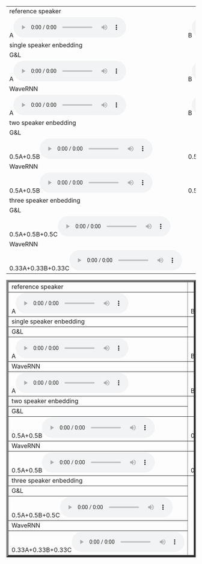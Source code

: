 <table border="0">
 <tr>
  <td>
   reference speaker
  </td>
 </tr>
<tr>
<td>A<audio src="test/LJ005-0090.wav" controls width="10"></audio></td>
<td>B<audio src="test/LJ005-0090.wav" controls></audio></td>
<td>C<audio src="test/LJ005-0090.wav" controls></audio></td>
</tr>
<tr>
<td>single speaker enbedding</td>
</tr>
 <tr>
<td>G&L</td>
</tr>
<tr>
<td>A<audio src="test/LJ005-0090.wav" controls width="10"></audio></td>
<td>B<audio src="test/LJ005-0090.wav" controls></audio></td>
<td>C<audio src="test/LJ005-0090.wav" controls></audio></td>
</tr>
 <tr>
<td>WaveRNN</td>
</tr>
<tr>
<td>A<audio src="test/LJ005-0090.wav" controls width="10"></audio></td>
<td>B<audio src="test/LJ005-0090.wav" controls></audio></td>
<td>C<audio src="test/LJ005-0090.wav" controls></audio></td>
</tr>
 <tr>
 <td>two speaker enbedding</td>
</tr>
 <tr>
<td>G&L</td>
</tr>
<tr>
<td>0.5A+0.5B<audio src="test/LJ005-0090.wav" controls width="10"></audio></td>
<td>0.5B+0.5C<audio src="test/LJ005-0090.wav" controls></audio></td>
<td>0.5A+0.5C<audio src="test/LJ005-0090.wav" controls></audio></td>
</tr>
 <tr>
<td>WaveRNN</td>
</tr>
<tr>
<td>0.5A+0.5B<audio src="test/LJ005-0090.wav" controls width="10"></audio></td>
<td>0.5B+0.5C<audio src="test/LJ005-0090.wav" controls></audio></td>
<td>0.5A+0.5C<audio src="test/LJ005-0090.wav" controls></audio></td>
</tr>
<tr>
 <td>
  three speaker enbedding
  </td>
</tr>
 <tr>
 <td>
  G&L
  </td>
</tr>
<td>0.5A+0.5B+0.5C<audio src="test/LJ005-0090.wav" controls width="10"></audio></td>
</tr>
<tr>
 <td>
  WaveRNN
  </td>
</tr>
<td>0.33A+0.33B+0.33C<audio src="test/LJ005-0090.wav" controls width="10"></audio></td>
</tr>
</table>


<table border = "5">
 <tr>
  <td>
   reference speaker
  </td>
 </tr>
<tr>
<td>A<audio src="test/LJ005-0090.wav" controls width="10"></audio></td>
<td>B<audio src="test/LJ005-0090.wav" controls></audio></td>
<td>C<audio src="test/LJ005-0090.wav" controls></audio></td>
</tr>
<tr>
<td>single speaker enbedding</td>
</tr>
 <tr>
<td>G&L</td>
</tr>
<tr>
<td>A<audio src="test/LJ005-0090.wav" controls width="10"></audio></td>
<td>B<audio src="test/LJ005-0090.wav" controls></audio></td>
<td>C<audio src="test/LJ005-0090.wav" controls></audio></td>
</tr>
 <tr>
<td>WaveRNN</td>
</tr>
<tr>
<td>A<audio src="test/LJ005-0090.wav" controls width="10"></audio></td>
<td>B<audio src="test/LJ005-0090.wav" controls></audio></td>
<td>C<audio src="test/LJ005-0090.wav" controls></audio></td>
</tr>
 <tr>
 <td>two speaker enbedding</td>
</tr>
 <tr>
<td>G&L</td>
</tr>
<tr>
<td>0.5A+0.5B<audio src="test/LJ005-0090.wav" controls width="10"></audio></td>
<td>0.5B+0.5C<audio src="test/LJ005-0090.wav" controls></audio></td>
<td>0.5A+0.5C<audio src="test/LJ005-0090.wav" controls></audio></td>
</tr>
 <tr>
<td>WaveRNN</td>
</tr>
<tr>
<td>0.5A+0.5B<audio src="test/LJ005-0090.wav" controls width="10"></audio></td>
<td>0.5B+0.5C<audio src="test/LJ005-0090.wav" controls></audio></td>
<td>0.5A+0.5C<audio src="test/LJ005-0090.wav" controls></audio></td>
</tr>
<tr>
 <td>
  three speaker enbedding
  </td>
</tr>
 <tr>
 <td>
  G&L
  </td>
</tr>
<td>0.5A+0.5B+0.5C<audio src="test/LJ005-0090.wav" controls width="10"></audio></td>
</tr>
<tr>
 <td>
  WaveRNN
  </td>
</tr>
<td>0.33A+0.33B+0.33C<audio src="test/LJ005-0090.wav" controls width="10"></audio></td>
</tr>
</table>
